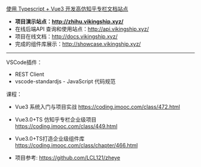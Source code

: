 [使用 Typescript + Vue3 开发高仿知乎专栏文档站点](http://docs.vikingship.xyz/)

- **项目演示站点：http://zhihu.vikingship.xyz/**
- 在线后端API 查询和使用站点：<http://api.vikingship.xyz/>
- 项目在线文档：<http://docs.vikingship.xyz/>
- 完成的组件库展示：<http://showcase.vikingship.xyz/>

--------------------------------------------

VSCode插件：

- REST Client
- vscode-standardjs - JavaScript 代码规范

课程：

- Vue3 系统入门与项目实战 https://coding.imooc.com/class/472.html
- Vue3.0+TS 仿知乎专栏企业级项目 https://coding.imooc.com/class/449.html
- Vue3.0+TS打造企业级组件库 https://coding.imooc.com/class/chapter/466.html

- 项目参考: https://github.com/LCL121/zheye

